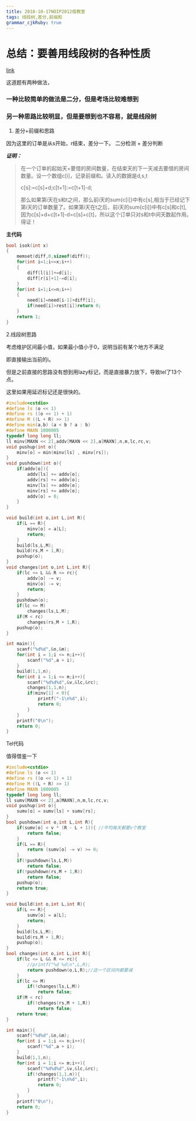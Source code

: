 ```yaml
---
title: 2018-10-17NOIP2012借教室
tags: 线段树,差分,前缀和
grammar_cjkRuby: true
---
```


# 总结：要善用线段树的各种性质

[link](https://www.luogu.org/problemnew/show/P1083)

这道题有两种做法，

### 一种比较简单的做法是二分，但是考场比较难想到
### 另一种思路比较明显，但是要想到也不容易，就是线段树

 1. 差分+前缀和思路


因为这里的订单是从s开始，r结束，差分一下。
二分检测 + 差分判断


***证明：***

> 在一个订单的起始天+要借的房间数量，在结束天的下一天减去要借的房间数量。设一个数组c[i]，记录前缀和。读入的数据是d,s,t
> 
> c[s]:=c[s]+d;c[t+1]:=c[t+1]-d;
> 
> 那么如果第i天在s和t之间，那么前i天的sum{c[i]}中有c[s],相当于已经记下第i天的订单数量了。如果第i天在t之后，前i天的sum{c[i]}中有c[s]和c[t],因为c[s]+d+c[t+1]-d=c[s]+c[t]，所以这个订单只对s和t中间天数起作用。得证！

**主代码**

```cpp
bool isok(int x)
{
    memset(diff,0,sizeof(diff));
    for(int i=1;i<=x;i++)
    {
        diff[l[i]]+=d[i];
        diff[r[i]+1]-=d[i]; 
    }
    for(int i=1;i<=n;i++)
    {
        need[i]=need[i-1]+diff[i];
        if(need[i]>rest[i])return 0;
    }
    return 1;
} 
```
2.线段树思路

考虑维护区间最小值，如果最小值小于0，说明当前有某个地方不满足

即直接输出当前的i。

但是之前直接的思路没有想到用lazy标记，而是直接暴力放下，导致tel了13个点。

这里如果用延迟标记还是很快的。

```cpp
#include<cstdio>
#define ls (o << 1)
#define rs ((o << 1) + 1)
#define M ((L + R) >> 1)
#define min(a,b) (a < b ? a : b)
#define MAXN 1000005
typedef long long ll;
ll minv[MAXN << 2],addv[MAXN << 2],a[MAXN],n,m,lc,rc,v;
void pushup(int o){
	minv[o] = min(minv[ls] , minv[rs]);
}
void pushdown(int o){
	if(addv[o]){
		addv[ls] += addv[o];
		addv[rs] += addv[o];
		minv[ls] += addv[o];
		minv[rs] += addv[o];
		addv[o] = 0;
	}
}

void build(int o,int L,int R){
	if(L == R){
		minv[o] = a[L];
		return;
	}
	build(ls,L,M);
	build(rs,M + 1,R);
	pushup(o);
}
void changes(int o,int L,int R){
	if(lc <= L && R <= rc){
		addv[o] -= v;
		minv[o] -= v;
		return;
	}
	pushdown(o);
	if(lc <= M)
		changes(ls,L,M);
	if(M < rc)
		changes(rs,M + 1,R);
	pushup(o);
}

int main(){
	scanf("%d%d",&n,&m);
	for(int i = 1;i <= n;i++){
		scanf("%d",a + i);
	}
	build(1,1,n);
	for(int i = 1;i <= m;i++){
		scanf("%d%d%d",&v,&lc,&rc);
		changes(1,1,n);
		if(minv[1] < 0){
			printf("-1\n%d",i);
			return 0;
		}
	}
	printf("0\n");
	return 0;
}
```

Tel代码

值得借鉴一下

```cpp
#include<cstdio>
#define ls (o << 1)
#define rs ((o << 1) + 1)
#define M ((L + R) >> 1)
#define MAXN 1000005
typedef long long ll;
ll sumv[MAXN << 2],a[MAXN],n,m,lc,rc,v;
void pushup(int o){
    sumv[o] = sumv[ls] + sumv[rs];
}
bool pushdown(int o,int L,int R){
    if(sumv[o] < v * (R - L + 1)){ //平均每天都要v个教室 
        return false;
    }
    if(L == R){
        return (sumv[o] -= v) >= 0;
    }
    if(!pushdown(ls,L,M))
        return false;
    if(!pushdown(rs,M + 1,R))
        return false;
    pushup(o);
    return true;
}

void build(int o,int L,int R){
    if(L == R){
        sumv[o] = a[L];
        return;
    }
    build(ls,L,M);
    build(rs,M + 1,R);
    pushup(o);
}
bool changes(int o,int L,int R){
    if(lc <= L && R <= rc){
        //printf("%d %d\n",L,R);
        return pushdown(o,L,R);//这一个区间内都要减
    }
    if(lc <= M)
        if(!changes(ls,L,M))
            return false;
    if(M < rc)
        if(!changes(rs,M + 1,R))
            return false;
    return true;
}

int main(){
    scanf("%d%d",&n,&m);
    for(int i = 1;i <= n;i++){
        scanf("%d",a + i);
    }
    build(1,1,n);
    for(int i = 1;i <= m;i++){
        scanf("%d%d%d",&v,&lc,&rc);
        if(!changes(1,1,n)){
            printf("-1\n%d",i);
            return 0;
        }
    }
    printf("0\n");
    return 0;
}
```